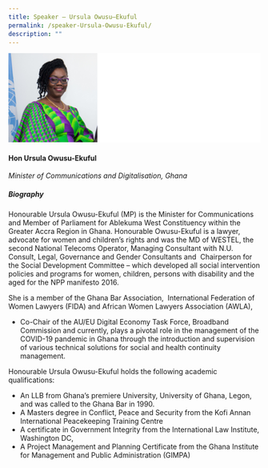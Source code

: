 ```yaml
---
title: Speaker – Ursula Owusu–Ekuful
permalink: /speaker-Ursula-Owusu-Ekuful/
description: ""
---
```

![](/images/Speakers/Ursula%20Owusu-Ekuful.jpg)

#### **Hon Ursula Owusu-Ekuful**

*Minister of Communications and Digitalisation, Ghana*  

##### **Biography**
Honourable Ursula Owusu-Ekuful (MP) is the Minister for Communications and Member of Parliament for Ablekuma West Constituency within the Greater Accra Region in Ghana. Honourable Owusu-Ekuful is a lawyer, advocate for women and children’s rights and was the MD of WESTEL, the second National Telecoms Operator, Managing Consultant with N.U. Consult, Legal, Governance and Gender Consultants and  Chairperson for the Social Development Committee – which developed all social intervention policies and programs for women, children, persons with disability and the aged for the NPP manifesto 2016.

She is a member of the Ghana Bar Association,  International Federation of Women Lawyers (FIDA) and African Women Lawyers Association (AWLA),

*   Co-Chair of the AU/EU Digital Economy Task Force, Broadband Commission and currently, plays a pivotal role in the management of the COVID-19 pandemic in Ghana through the introduction and supervision of various technical solutions for social and health continuity management.

Honourable Ursula Owusu-Ekuful holds the following academic qualifications:

*   An LLB from Ghana’s premiere University, University of Ghana, Legon, and was called to the Ghana Bar in 1990.
*   A Masters degree in Conflict, Peace and Security from the Kofi Annan International Peacekeeping Training Centre
*   A certificate in Government Integrity from the International Law Institute, Washington DC,
*   A Project Management and Planning Certificate from the Ghana Institute for Management and Public Administration (GIMPA)